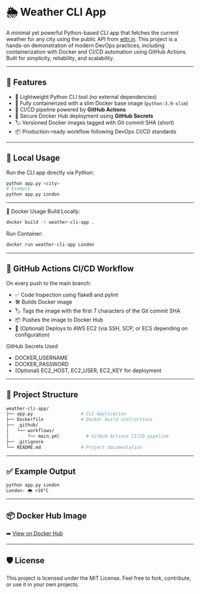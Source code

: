 # 🌦️ Weather CLI App

A minimal yet powerful Python-based CLI app that fetches the current weather for any city using the public API from [wttr.in](https://wttr.in).
This project is a hands-on demonstration of modern DevOps practices, including containerization with Docker and CI/CD automation using GitHub Actions. Built for simplicity, reliability, and scalability.

---

## 🚀 Features

- 🐍 Lightweight Python CLI tool (no external dependencies)
- 🐳 Fully containerized with a slim Docker base image (`python:3.9-slim`)
- 🔁 CI/CD pipeline powered by **GitHub Actions**
- 🔐 Secure Docker Hub deployment using **GitHub Secrets**
- 🏷️ Versioned Docker images tagged with Git commit SHA (short)
- 📦 Production-ready workflow following DevOps CI/CD standards

---

## 🧪 Local Usage

Run the CLI app directly via Python:

```bash
python app.py <city>
# Example
python app.py London
```

---

🐳 Docker Usage
Build Locally:
```bash
docker build -t weather-cli-app .
```

Run Container:
```bash
docker run weather-cli-app London
```

---

## 🔄 GitHub Actions CI/CD Workflow
On every push to the main branch:

- ✅ Code Inspection using flake8 and pylint
- 🛠 Builds Docker image
- 🏷 Tags the image with the first 7 characters of the Git commit SHA
- 📦 Pushes the image to Docker Hub
- 🚀 (Optional) Deploys to AWS EC2 (via SSH, SCP, or ECS depending on configuration)

GitHub Secrets Used
- DOCKER_USERNAME
- DOCKER_PASSWORD
- (Optional) EC2_HOST, EC2_USER, EC2_KEY for deployment

---

## 🧩 Project Structure
```bash
weather-cli-app/
├── app.py                  # CLI Application
├── Dockerfile              # Docker build instructions
├── .github/
│   └── workflows/
│       └── main.yml          # GitHub Actions CI/CD pipeline
├── .gitignore
└── README.md               # Project documentation
```

---

## ✅ Example Output
```bash
python app.py London
London: 🌦 +16°C
```

---

## 📦 Docker Hub Image
➡️ [View on Docker Hub](https://hub.docker.com/repository/docker/fazeelmakhri/weather-cli-app/general)

---

## 🛡️ License
This project is licensed under the MIT License.
Feel free to fork, contribute, or use it in your own projects.




